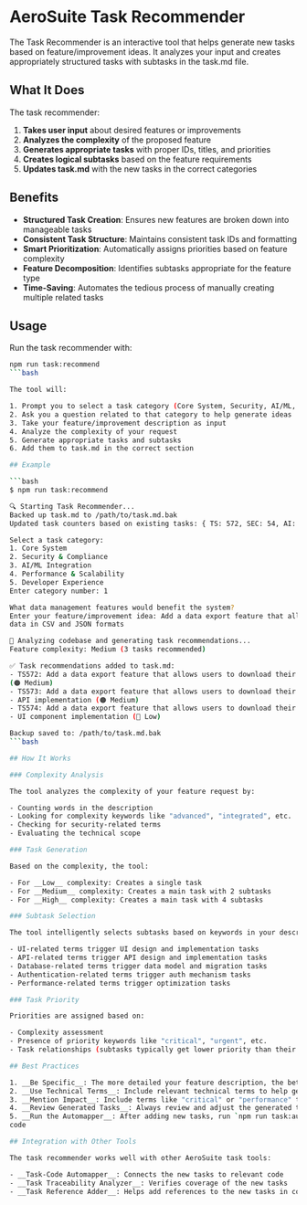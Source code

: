 # AeroSuite Task Recommender

The Task Recommender is an interactive tool that helps generate new tasks based on
feature/improvement ideas. It analyzes your input and creates appropriately structured tasks with
subtasks in the task.md file.

## What It Does

The task recommender:

1. __Takes user input__ about desired features or improvements
2. __Analyzes the complexity__ of the proposed feature
3. __Generates appropriate tasks__ with proper IDs, titles, and priorities
4. __Creates logical subtasks__ based on the feature requirements
5. __Updates task.md__ with the new tasks in the correct categories

## Benefits

- __Structured Task Creation__: Ensures new features are broken down into manageable tasks
- __Consistent Task Structure__: Maintains consistent task IDs and formatting
- __Smart Prioritization__: Automatically assigns priorities based on feature complexity
- __Feature Decomposition__: Identifies subtasks appropriate for the feature type
- __Time-Saving__: Automates the tedious process of manually creating multiple related tasks

## Usage

Run the task recommender with:

```bash
npm run task:recommend
```bash

The tool will:

1. Prompt you to select a task category (Core System, Security, AI/ML, etc.)
2. Ask you a question related to that category to help generate ideas
3. Take your feature/improvement description as input
4. Analyze the complexity of your request
5. Generate appropriate tasks and subtasks
6. Add them to task.md in the correct section

## Example

```bash
$ npm run task:recommend

🔍 Starting Task Recommender...
Backed up task.md to /path/to/task.md.bak
Updated task counters based on existing tasks: { TS: 572, SEC: 54, AI: 54, PERF: 54, DEV: 54 }

Select a task category:
1. Core System
2. Security & Compliance
3. AI/ML Integration
4. Performance & Scalability
5. Developer Experience
Enter category number: 1

What data management features would benefit the system?
Enter your feature/improvement idea: Add a data export feature that allows users to download their
data in CSV and JSON formats

🧠 Analyzing codebase and generating task recommendations...
Feature complexity: Medium (3 tasks recommended)

✅ Task recommendations added to task.md:
- TS572: Add a data export feature that allows users to download their data in CSV and JSON formats
(🟠 Medium)
- TS573: Add a data export feature that allows users to download their data in CSV and JSON formats
- API implementation (🟠 Medium)
- TS574: Add a data export feature that allows users to download their data in CSV and JSON formats
- UI component implementation (🔵 Low)

Backup saved to: /path/to/task.md.bak
```bash

## How It Works

### Complexity Analysis

The tool analyzes the complexity of your feature request by:

- Counting words in the description
- Looking for complexity keywords like "advanced", "integrated", etc.
- Checking for security-related terms
- Evaluating the technical scope

### Task Generation

Based on the complexity, the tool:

- For __Low__ complexity: Creates a single task
- For __Medium__ complexity: Creates a main task with 2 subtasks
- For __High__ complexity: Creates a main task with 4 subtasks

### Subtask Selection

The tool intelligently selects subtasks based on keywords in your description:

- UI-related terms trigger UI design and implementation tasks
- API-related terms trigger API design and implementation tasks
- Database-related terms trigger data model and migration tasks
- Authentication-related terms trigger auth mechanism tasks
- Performance-related terms trigger optimization tasks

### Task Priority

Priorities are assigned based on:

- Complexity assessment
- Presence of priority keywords like "critical", "urgent", etc.
- Task relationships (subtasks typically get lower priority than their parent)

## Best Practices

1. __Be Specific__: The more detailed your feature description, the better the tasks
2. __Use Technical Terms__: Include relevant technical terms to help generate appropriate subtasks
3. __Mention Impact__: Include terms like "critical" or "performance" to indicate priority
4. __Review Generated Tasks__: Always review and adjust the generated tasks as needed
5. __Run the Automapper__: After adding new tasks, run `npm run task:automap` to connect them to
code

## Integration with Other Tools

The task recommender works well with other AeroSuite task tools:

- __Task-Code Automapper__: Connects the new tasks to relevant code
- __Task Traceability Analyzer__: Verifies coverage of the new tasks
- __Task Reference Adder__: Helps add references to the new tasks in code
